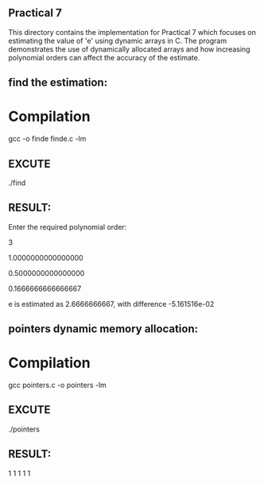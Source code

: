 ## Practical 7

This directory contains the implementation for Practical 7 which focuses on estimating the value of 'e' using dynamic arrays in C. The program demonstrates the use of dynamically allocated arrays and how increasing polynomial orders can affect the accuracy of the estimate.

##  find the estimation:

# Compilation

gcc -o finde finde.c -lm

## EXCUTE

./find

## RESULT:

Enter the required polynomial order:

3

1.0000000000000000

0.5000000000000000

0.1666666666666667

e is estimated as 2.6666666667, with difference -5.161516e-02

##  pointers dynamic memory allocation:

# Compilation

gcc pointers.c -o pointers -lm

## EXCUTE

./pointers

## RESULT:

1 1 1 1 1 
